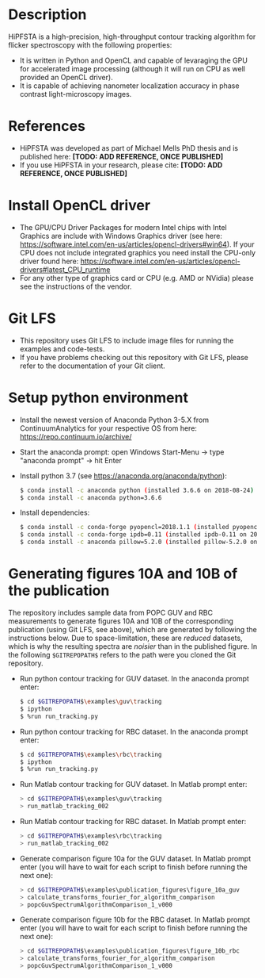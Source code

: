 # Description
HiPFSTA is a high-precision, high-throughput contour tracking algorithm for flicker spectroscopy with the following properties:
* It is written in Python and OpenCL and capable of levaraging the GPU for accelerated image processing (although it will run on CPU as well provided an OpenCL driver).
* It is capable of achieving nanometer localization accuracy in phase contrast light-microscopy images.

# References
* HiPFSTA was developed as part of Michael Mells PhD thesis and is published here: **[TODO: ADD REFERENCE, ONCE PUBLISHED]**
* If you use HiPFSTA in your research, please cite:  **[TODO: ADD REFERENCE, ONCE PUBLISHED]**

# Install OpenCL driver
* The GPU/CPU Driver Packages for modern Intel chips with Intel Graphics are include with Windows Graphics driver (see here: https://software.intel.com/en-us/articles/opencl-drivers#win64). If your CPU does not include integrated graphics you need install the CPU-only driver found here: https://software.intel.com/en-us/articles/opencl-drivers#latest_CPU_runtime
* For any other type of graphics card or CPU (e.g. AMD or NVidia) please see the instructions of the vendor.

# Git LFS
* This repository uses Git LFS to include image files for running the examples and code-tests.
* If you have problems checking out this repository with Git LFS, please refer to the documentation of your Git client.

# Setup python environment
* Install the newest version of Anaconda Python 3-5.X from ContinuumAnalytics for your respective OS from here: https://repo.continuum.io/archive/
* Start the anaconda prompt: open Windows Start-Menu -> type "anaconda prompt" -> hit Enter
* Install python 3.7 (see https://anaconda.org/anaconda/python):
    ```sh
    $ conda install -c anaconda python (installed 3.6.6 on 2018-08-24)
    $ conda install -c anaconda python=3.6.6
    ```
	 
* Install dependencies:
    ```sh
	$ conda install -c conda-forge pyopencl=2018.1.1 (installed pyopencl-2018.1.1 on 2018-08-24)
	$ conda install -c conda-forge ipdb=0.11 (installed ipdb-0.11 on 2018-08-24)
	$ conda install -c anaconda pillow=5.2.0 (installed pillow-5.2.0 on 2018-08-24 (and updated many other packages))
    ```

# Generating figures 10A and 10B of the publication
The repository includes sample data from POPC GUV and RBC measurements to generate figures 10A and 10B of the corresponding publication (using Git LFS, see above), which are generated by following the instructions below. Due to space-limitation, these are _reduced_ datasets, which is why the resulting spectra are _noisier_ than in the published figure.
In the following `$GITREPOPATH$` refers to the path were you cloned the Git repository.

* Run python contour tracking for GUV dataset. In the anaconda prompt enter:
    ```sh
	$ cd $GITREPOPATH$\examples\guv\tracking
	$ ipython
	$ %run run_tracking.py
    ```
	
* Run python contour tracking for RBC dataset. In the anaconda prompt enter:
    ```sh
	$ cd $GITREPOPATH$\examples\rbc\tracking
	$ ipython
	$ %run run_tracking.py
    ```
	
* Run Matlab contour tracking for GUV dataset. In Matlab prompt enter:
    ```sh
	> cd $GITREPOPATH$\examples\guv\tracking
	> run_matlab_tracking_002
    ```
	
* Run Matlab contour tracking for RBC dataset. In Matlab prompt enter:
    ```sh
	> cd $GITREPOPATH$\examples\rbc\tracking
	> run_matlab_tracking_002
    ```

* Generate comparison figure 10a for the GUV dataset. In Matlab prompt enter (you will have to wait for each script to finish before running the next one):
    ```sh
    > cd $GITREPOPATH$\examples\publication_figures\figure_10a_guv
    > calculate_transforms_fourier_for_algorithm_comparison
    > popcGuvSpectrumAlgorithmComparison_1_v000
    ```
		
* Generate comparison figure 10b for the RBC dataset. In Matlab prompt enter (you will have to wait for each script to finish before running the next one):
    ```sh
    > cd $GITREPOPATH$\examples\publication_figures\figure_10b_rbc
    > calculate_transforms_fourier_for_algorithm_comparison
    > popcGuvSpectrumAlgorithmComparison_1_v000
    ```

